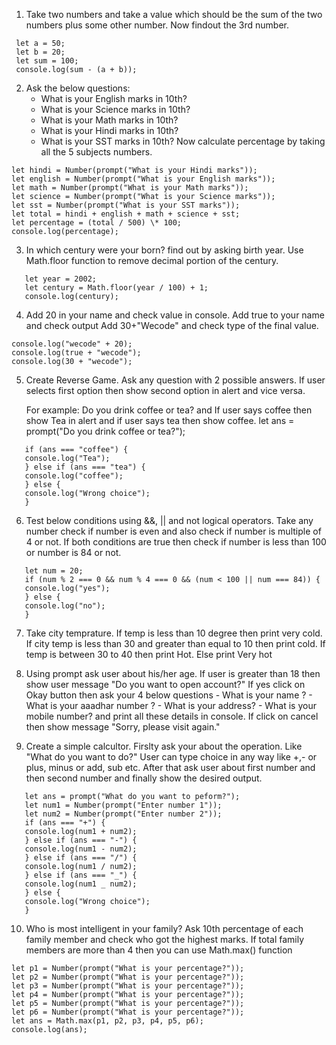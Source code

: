1. Take two numbers and take a value which should be the sum of the two numbers plus some other number. Now findout the 3rd number.

```
 let a = 50;
 let b = 20;
 let sum = 100;
 console.log(sum - (a + b));
```

2. Ask the below questions:
   - What is your English marks in 10th?
   - What is your Science marks in 10th?
   - What is your Math marks in 10th?
   - What is your Hindi marks in 10th?
   - What is your SST marks in 10th?
     Now calculate percentage by taking all the 5 subjects numbers.

```
let hindi = Number(prompt("What is your Hindi marks"));
let english = Number(prompt("What is your English marks"));
let math = Number(prompt("What is your Math marks"));
let science = Number(prompt("What is your Science marks"));
let sst = Number(prompt("What is your SST marks"));
let total = hindi + english + math + science + sst;
let percentage = (total / 500) \* 100;
console.log(percentage);
```

3. In which century were your born? find out by asking birth year. Use Math.floor function to remove decimal portion of the century.

```
   let year = 2002;
   let century = Math.floor(year / 100) + 1;
   console.log(century);
```

4. Add 20 in your name and check value in console.
   Add true to your name and check output
   Add 30+"Wecode" and check type of the final value.

```
console.log("wecode" + 20);
console.log(true + "wecode");
console.log(30 + "wecode");
```

5. Create Reverse Game. Ask any question with 2 possible answers. If user selects first option then show second option in alert and vice versa.

   For example: Do you drink coffee or tea? and If user says coffee then show Tea in alert and if user says tea then show coffee.
   let ans = prompt("Do you drink coffee or tea?");

```
   if (ans === "coffee") {
   console.log("Tea");
   } else if (ans === "tea") {
   console.log("coffee");
   } else {
   console.log("Wrong choice");
   }
```

6. Test below conditions using &&, || and not logical operators. Take any number check if number is even and also check if number is multiple of 4 or not. If both conditions are true then check if number is less than 100 or number is
   84 or not.

```
   let num = 20;
   if (num % 2 === 0 && num % 4 === 0 && (num < 100 || num === 84)) {
   console.log("yes");
   } else {
   console.log("no");
   }
```

7. Take city temprature. If temp is less than 10 degree then print very cold. If city temp is less than 30 and greater than equal to 10 then print cold. If temp is between 30 to 40 then print Hot. Else print Very hot

8. Using prompt ask user about his/her age. If user is greater than 18 then show user message "Do you want to open account?" If yes click on Okay button then ask your 4 below questions - What is your name ? - What is your aaadhar number ? - What is your address? - What is your mobile number?
   and print all these details in console. If click on cancel then show message "Sorry, please visit again."

9. Create a simple calcultor. Firslty ask your about the operation. Like "What do you want to do?" User can type choice in any way like +,- or plus, minus or add, sub etc. After that ask user about first number and then second number and finally show the desired output.

```
   let ans = prompt("What do you want to peform?");
   let num1 = Number(prompt("Enter number 1"));
   let num2 = Number(prompt("Enter number 2"));
   if (ans === "+") {
   console.log(num1 + num2);
   } else if (ans === "-") {
   console.log(num1 - num2);
   } else if (ans === "/") {
   console.log(num1 / num2);
   } else if (ans === "_") {
   console.log(num1 _ num2);
   } else {
   console.log("Wrong choice");
   }
```

10. Who is most intelligent in your family? Ask 10th percentage of each family member and check who got the highest marks. If total family members are more than 4 then you can use Math.max() function

```
let p1 = Number(prompt("What is your percentage?"));
let p2 = Number(prompt("What is your percentage?"));
let p3 = Number(prompt("What is your percentage?"));
let p4 = Number(prompt("What is your percentage?"));
let p5 = Number(prompt("What is your percentage?"));
let p6 = Number(prompt("What is your percentage?"));
let ans = Math.max(p1, p2, p3, p4, p5, p6);
console.log(ans);
```
